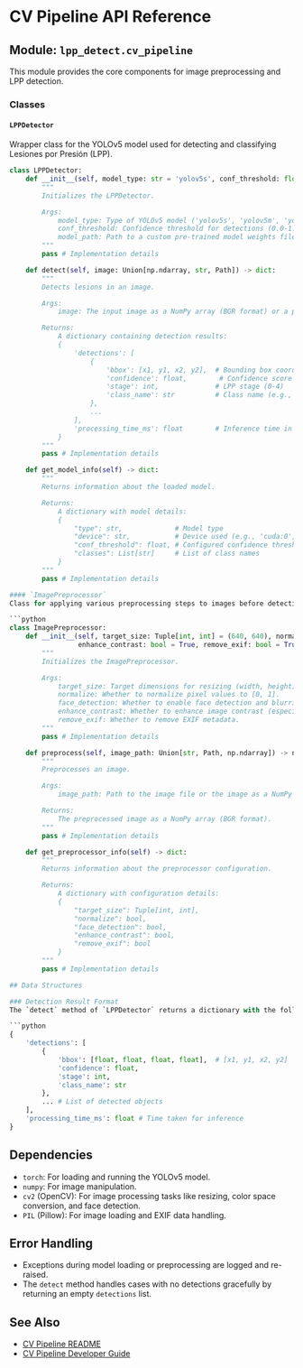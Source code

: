 # CV Pipeline API Reference

## Module: `lpp_detect.cv_pipeline`

This module provides the core components for image preprocessing and LPP detection.

### Classes

#### `LPPDetector`
Wrapper class for the YOLOv5 model used for detecting and classifying Lesiones por Presión (LPP).

```python
class LPPDetector:
    def __init__(self, model_type: str = 'yolov5s', conf_threshold: float = 0.25, model_path: Optional[str] = None):
        """
        Initializes the LPPDetector.

        Args:
            model_type: Type of YOLOv5 model ('yolov5s', 'yolov5m', 'yolov5l').
            conf_threshold: Confidence threshold for detections (0.0-1.0).
            model_path: Path to a custom pre-trained model weights file (optional).
        """
        pass # Implementation details

    def detect(self, image: Union[np.ndarray, str, Path]) -> dict:
        """
        Detects lesions in an image.

        Args:
            image: The input image as a NumPy array (BGR format) or a path to the image file.

        Returns:
            A dictionary containing detection results:
            {
                'detections': [
                    {
                        'bbox': [x1, y1, x2, y2],  # Bounding box coordinates [float]
                        'confidence': float,        # Confidence score (0-1)
                        'stage': int,              # LPP stage (0-4)
                        'class_name': str          # Class name (e.g., 'LPP-Stage1')
                    },
                    ...
                ],
                'processing_time_ms': float        # Inference time in milliseconds
            }
        """
        pass # Implementation details

    def get_model_info(self) -> dict:
        """
        Returns information about the loaded model.

        Returns:
            A dictionary with model details:
            {
                "type": str,             # Model type
                "device": str,           # Device used (e.g., 'cuda:0', 'cpu')
                "conf_threshold": float, # Configured confidence threshold
                "classes": List[str]     # List of class names
            }
        """
        pass # Implementation details

#### `ImagePreprocessor`
Class for applying various preprocessing steps to images before detection.

```python
class ImagePreprocessor:
    def __init__(self, target_size: Tuple[int, int] = (640, 640), normalize: bool = True, face_detection: bool = True,
                 enhance_contrast: bool = True, remove_exif: bool = True):
        """
        Initializes the ImagePreprocessor.

        Args:
            target_size: Target dimensions for resizing (width, height).
            normalize: Whether to normalize pixel values to [0, 1].
            face_detection: Whether to enable face detection and blurring.
            enhance_contrast: Whether to enhance image contrast (especially for erythema).
            remove_exif: Whether to remove EXIF metadata.
        """
        pass # Implementation details

    def preprocess(self, image_path: Union[str, Path, np.ndarray]) -> np.ndarray:
        """
        Preprocesses an image.

        Args:
            image_path: Path to the image file or the image as a NumPy array (BGR format).

        Returns:
            The preprocessed image as a NumPy array (BGR format).
        """
        pass # Implementation details

    def get_preprocessor_info(self) -> dict:
        """
        Returns information about the preprocessor configuration.

        Returns:
            A dictionary with configuration details:
            {
                "target_size": Tuple[int, int],
                "normalize": bool,
                "face_detection": bool,
                "enhance_contrast": bool,
                "remove_exif": bool
            }
        """
        pass # Implementation details

## Data Structures

### Detection Result Format
The `detect` method of `LPPDetector` returns a dictionary with the following structure:

```python
{
    'detections': [
        {
            'bbox': [float, float, float, float],  # [x1, y1, x2, y2]
            'confidence': float,
            'stage': int,
            'class_name': str
        },
        ... # List of detected objects
    ],
    'processing_time_ms': float # Time taken for inference
}
```

## Dependencies
- `torch`: For loading and running the YOLOv5 model.
- `numpy`: For image manipulation.
- `cv2` (OpenCV): For image processing tasks like resizing, color space conversion, and face detection.
- `PIL` (Pillow): For image loading and EXIF data handling.

## Error Handling
- Exceptions during model loading or preprocessing are logged and re-raised.
- The `detect` method handles cases with no detections gracefully by returning an empty `detections` list.

## See Also
- [CV Pipeline README](README.md)
- [CV Pipeline Developer Guide](developer_guide.md)
